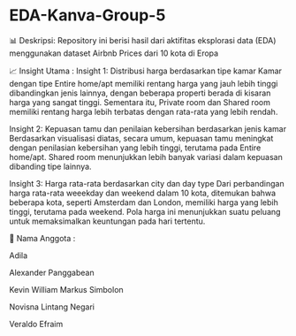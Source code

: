 # EDA-Kanva-Group-5
📊 Deskripsi: Repository ini berisi hasil dari aktifitas eksplorasi data (EDA) menggunakan dataset Airbnb Prices dari 10 kota di Eropa

📈 Insight Utama : Insight 1: Distribusi harga berdasarkan tipe kamar
Kamar dengan tipe Entire home/apt memiliki rentang harga yang jauh lebih tinggi dibandingkan jenis lainnya, dengan beberapa properti berada di kisaran harga yang sangat tinggi. Sementara itu, Private room dan Shared room memiliki rentang harga lebih terbatas dengan rata-rata yang lebih rendah.

Insight 2: Kepuasan tamu dan penilaian kebersihan berdasarkan jenis kamar Berdasarkan visualisasi diatas, secara umum, kepuasan tamu meningkat dengan penilasian kebersihan yang lebih tinggi, terutama pada Entire home/apt. Shared room menunjukkan lebih banyak variasi dalam kepuasan dibanding tipe lainnya.

Insight 3: Harga rata-rata berdasarkan city dan day type
Dari perbandingan harga rata-rata weeekday dan weekend dalam 10 kota, ditemukan bahwa beberapa kota, seperti Amsterdam dan London, memiliki harga yang lebih tinggi, terutama pada weekend. Pola harga ini menunjukkan suatu peluang untuk memaksimalkan keuntungan pada hari tertentu.

🚀 Nama Anggota :

Adila

Alexander Panggabean

Kevin William Markus Simbolon

Novisna Lintang Negari

Veraldo Efraim
